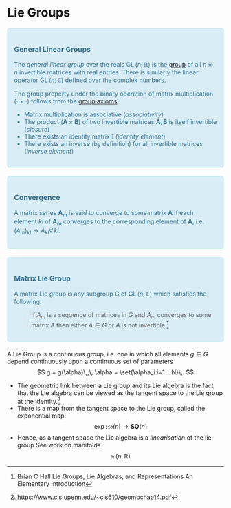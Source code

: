 Lie Groups
==========

<div style="padding:15px;margin-bottom:20px;border:1px solid transparent;border-radius:4px;color:#31708f;background-color:#d9edf7
;border-color:#bce8f1;">
    
### General Linear Groups
<!-- Here the semicolon distinguishes variables but is semantically identical to a comma -->
The *general linear group* over the reals $\operatorname{GL}(n;\mathbb{R})$ is the [group](../group.md) of all $n\times n$ invertible matrices with real entries. There is similarly the linear operator $\operatorname{GL}(n;\mathbb{C})$ defined over the complex numbers. 
    
The group property under the binary operation of matrix multiplication $(\cdot\times\cdot)$ follows from the [group axioms](../group.md#Group-Axioms):
* Matrix multiplication is associative (*associativity*)
* The product $(\mathbf{A}\times \mathbf{B})$ of two invertible matrices $\mathbf{A},\mathbf{B}$ is itself invertible (*closure*)
* There exists an identity matrix $\mathbf{\mathbb{I}}$ (*identity element*)
* There exists an inverse (by definition) for all invertible matrices (*inverse element*)
</div>

<div style="padding:15px;margin-bottom:20px;border:1px solid transparent;border-radius:4px;color:#31708f;background-color:#d9edf7
;border-color:#bce8f1;">

### Convergence
A matrix series $\mathbf{A_m}$ is said to converge to some matrix $\mathbf{A}$ if each element $kl$ of $\mathbf{A_m}$ converges to the corresponding element of $\mathbf{A}$, i.e. $(A_m)_{kl}\rightarrow A_{kl} \forall\,kl$.
</div>
    
<div style="padding:15px;margin-bottom:20px;border:1px solid transparent;border-radius:4px;color:#31708f;background-color:#d9edf7
;border-color:#bce8f1;">
    
### Matrix Lie Group
<!-- Here the semicolon distinguishes variables but is semantically identical to a comma -->
A matrix Lie group is any subgroup G of $\operatorname{GL}(n;\mathbb{C})$ which satisfies the following:
    
> If $A_m$ is a sequence of matrices in $G$ and $A_m$ converges to some matrix $A$ then either $A\in G$ or $A$ is not invertible.[^hall]
</div>

A Lie Group is a continuous group, i.e. one in which all elements $g \in G$ depend continuously upon a continuous set of parameters
$$
g = g(\alpha)\,,\; \alpha = \set{\alpha_i:i=1 .. N}\,.
$$

* The geometric link between a Lie group and its Lie algebra is the fact that the Lie algebra can be viewed as the tangent space to the Lie group at the identity.[^geom]
* There is a map from the tangent space to the Lie group, called the exponential map:
  $$\exp\colon \mathfrak{so}(n) \rightarrow \mathbf{SO}(n)$$
* Hence, as a tangent space the Lie algebra is a *linearisation* of the lie group
  See work on manifolds
$$\mathfrak{so}(n, \mathbb{R})$$

[^geom]: https://www.cis.upenn.edu/~cis610/geombchap14.pdf
[^loyd]: https://www.whitman.edu/documents/Academics/Mathematics/2015/Final%20Project%20-%20Lloyd.pdf
[^hall]: Brian С Hall Lie Groups, Lie Algebras, and Representations An Elementary Introduction
